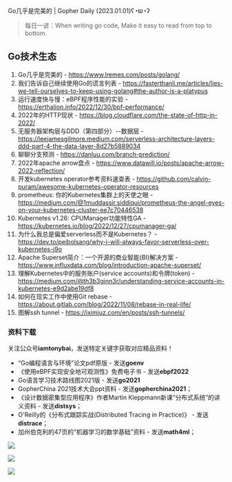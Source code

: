 Go几乎是完美的 | Gopher Daily (2023.01.01)ʕ◔ϖ◔ʔ

>每日一谚：When writing go code, Make it easy to read from top to bottom.

## Go技术生态

1. Go几乎是完美的 - https://www.lremes.com/posts/golang/ 
2. 我们告诉自己继续使用Go的谎言列表 - https://fasterthanli.me/articles/lies-we-tell-ourselves-to-keep-using-golang#the-author-is-a-platypus
3. 运行速度快与慢：eBPF程序性能的实验 - https://erthalion.info/2022/12/30/bpf-performance/
4. 2022年的HTTP现状 - https://blog.cloudflare.com/the-state-of-http-in-2022/
5. 无服务器架构层与DDD（第四部分）--数据层 - https://leejamesgilmore.medium.com/serverless-architecture-layers-ddd-part-4-the-data-layer-8d27b5889034
6. 聊聊分支预测 - https://danluu.com/branch-prediction/
7. 2022年apache arrow盘点 - https://www.datawill.io/posts/apache-arrow-2022-reflection/
8. 开发kubernetes operator参考资料速查表 -  https://github.com/calvin-puram/awesome-kubernetes-operator-resources
9. prometheus: 你的Kubernetes集群上的天使之眼 - https://medium.com/@1muddassir.siddiqui/prometheus-the-angel-eyes-on-your-kubernetes-cluster-ee7c70446538
10. Kubernetes v1.26: CPUManager功能特性GA - https://kubernetes.io/blog/2022/12/27/cpumanager-ga/
11. 为什么我总是偏爱serverless而不是Kubernetes？ - https://dev.to/peibolsang/why-i-will-always-favor-serverless-over-kubernetes-j9o 
12. Apache Superset简介：一个开源的商业智能(BI)解决方案 - https://www.influxdata.com/blog/introduction-apache-superset/ 
13. 理解Kubernetes中的服务账户(service accounts)和令牌(token) - https://medium.com/@th3b3ginn3r/understanding-service-accounts-in-kubernetes-e9d2abe19df8
14. 如何在现实工作中使用Git rebase - https://about.gitlab.com/blog/2022/11/08/rebase-in-real-life/
15. 图解ssh tunnel - https://iximiuz.com/en/posts/ssh-tunnels/

### 资料下载

关注公众号**iamtonybai**，发送特定关键字获取对应精品资料！

* “Go编程语言与环境”论文pdf原版 - 发送**goenv**
* 《使用eBPF实现安全地可观测性》免费电子书 - 发送**ebpf2022**
* Go语言学习技术路线图2021版 - 发送**go2021**
* GopherChina 2021技术大会ppt资料 - 发送**gopherchina2021**；
* 《设计数据密集型应用程序》作者Martin Kleppmann新课“分布式系统”的讲义资料 - 发送**distsys**；
* O'Reilly的《分布式跟踪实战(Distributed Tracing in Practice)》 - 发送**distrace**；
* 加州伯克利的47页的“机器学习的数学基础”资料 - 发送**math4ml**；

![](https://mmbiz.qpic.cn/mmbiz_png/cH6WzfQ94mb54jsFJZ3Knmz8obUsf3PBShthmdSw5E01TcYmUReGkj0BWpxHak1HlnlzHvLmKax53YSGr7aNlA/0?wx_fmt=png)

![](https://mmbiz.qpic.cn/mmbiz_png/cH6WzfQ94mZsOgPXTXZgWiaE03ib9r9WFJXC6xJCA5Y6VSesOZqlGxYfODibvR7UPGxiaM7SZZNQZkRtggPXEfBdwQ/0?wx_fmt=png)

![](https://mmbiz.qpic.cn/mmbiz_png/cH6WzfQ94mb54jsFJZ3Knmz8obUsf3PBrSoqeMvoWCticN2cpU64fJ0FYQdXJhP7ia7WRh8628uOAsQYeE2NibRRw/0?wx_fmt=png)

